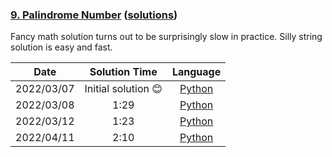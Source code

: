 ### [9. Palindrome Number](https://leetcode.com/problems/palindrome-number/) ([solutions](https://github.com/pete-debiase/Comprog/blob/main/Solutions/9.%20Palindrome%20Number/))
Fancy math solution turns out to be surprisingly slow in practice. Silly string solution is easy and fast.

|    Date    |    Solution Time    |                                                            Language                                                            |
|:----------:|:-------------------:|:------------------------------------------------------------------------------------------------------------------------------:|
| 2022/03/07 | Initial solution 😊 |      [Python](https://github.com/pete-debiase/Comprog/blob/main/Solutions/9.%20Palindrome%20Number/palindrome_number.py)       |
| 2022/03/08 |        1:29         | [Python](https://github.com/pete-debiase/Comprog/blob/main/Solutions/9.%20Palindrome%20Number/palindrome_number_2022-03-08.py) |
| 2022/03/12 |        1:23         | [Python](https://github.com/pete-debiase/Comprog/blob/main/Solutions/9.%20Palindrome%20Number/palindrome_number_2022-03-12.py) |
| 2022/04/11 |        2:10         | [Python](https://github.com/pete-debiase/Comprog/blob/main/Solutions/9.%20Palindrome%20Number/palindrome_number_2022-04-11.py) |
